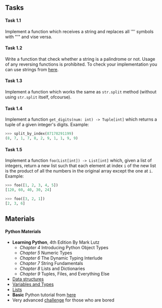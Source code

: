 ﻿﻿## Tasks#### Task 1.1Implement a function which receives a string and replaces all '"' symbolswith "'" and vise versa.#### Task 1.2Write a function that check whether a string is a palindrome or not. Usage ofany reversing functions is prohibited. To check your implementation you can usestrings from [here](https://en.wikipedia.org/wiki/Palindrome#Famous_palindromes).#### Task 1.3Implement a function which works the same as `str.split` method(without using `str.split` itself, ofcourse).#### Task 1.4Implement a function `get_digits(num: int) -> Tuple[int]` which returns a tupleof a given integer's digits.Example:```python>>> split_by_index(87178291199)(8, 7, 1, 7, 8, 2, 9, 1, 1, 9, 9)```#### Task 1.5Implement a function `foo(List[int]) -> List[int]` which, given a list ofintegers, return a new list such that each element at index `i` of the new listis the product of all the numbers in the original array except the one at `i`.Example:```python>>> foo([1, 2, 3, 4, 5])[120, 60, 40, 30, 24]>>> foo([3, 2, 1])[2, 3, 6]```## Materials#### Python Materials* __Learning Python__, 4th Edition By Mark Lutz  * _Chapter 4_ Introducing Python Object Types  * _Chapter 5_ Numeric Types  * _Chapter 6_ The Dynamic Typing Interlude  * _Chapter 7_ String Fundamentals  * _Chapter 8_ Lists and Dictionaries  * _Chapter 9_ Tuples, Files, and Everything Else* [Data structures](https://docs.python.org/3.6/tutorial/datastructures.html)* [Variables and Types](https://www.learnpython.org/en/Variables_and_Types)* [Lists](https://www.learnpython.org/en/Lists)* __Basic__ Python tutorial from [here](https://www.tutorialspoint.com/python/index.htm)* Very advanced [challenge](http://www.pythonchallenge.com/) for those who are bored